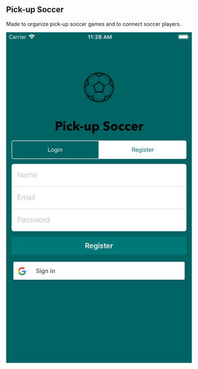 ## Pick-up Soccer

Made to organize pick-up soccer games and to connect soccer players.

![Image of home screen](https://github.com/hrodri02/soccer_app/blob/master/screenshots/LoginVC.png)
